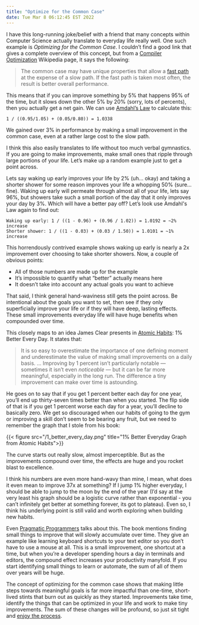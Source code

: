 ```yaml
---
title: "Optimize for the Common Case"
date: Tue Mar 8 06:12:45 EST 2022
---
```


I have this long-running joke/belief with a friend that many concepts within Computer Science actually translate to everyday life really well. One such example is *Optimizing for the Common Case*. I couldn’t find a good link that gives a complete overview of this concept, but from a [Compiler Optimization](https://en.wikipedia.org/wiki/Optimizing_compiler) Wikipedia page, it says the following:

> The common case may have unique properties that allow a [fast path](https://en.wikipedia.org/wiki/Fast_path) at the expense of a slow path. If the fast path is taken most often, the result is better overall performance.

This means that if you can improve something by 5% that happens 95% of the time, but it slows down the other 5% by 20% (sorry, lots of percents), then you actually get a net gain. We can use [Amdahl’s Law](https://en.wikipedia.org/wiki/Amdahl%27s_law) to calculate this:

```
1 / ((0.95/1.05) + (0.05/0.80)) = 1.0338
```

We gained over 3% in performance by making a small improvement in the common case, even at a rather large cost to the slow path.

I think this also easily translates to life without too much verbal gymnastics. If you are going to make improvements, make small ones that ripple through large portions of your life. Let’s make up a random example just to get a point across.

Lets say waking up early improves your life by 2% (uh… okay) and taking a shorter shower for some reason improves your life a whopping 50% (sure… fine). Waking up early will permeate through almost all of your life, lets say 96%, but showers take such a small portion of the day that it only improves your day by 3%. Which will have a better pay off? Let’s look use Amdahl's Law again to find out:

```
Waking up early: 1 / ((1 - 0.96) + (0.96 / 1.02)) = 1.0192 = ~2% increase
Shorter shower: 1 / ((1 - 0.03) + (0.03 / 1.50)) = 1.0101 = ~1% increase
```

This horrendously contrived example shows waking up early is nearly a 2x improvement over choosing to take shorter showers. Now, a couple of obvious points:
- All of those numbers are made up for the example
- It’s impossible to quantify what “better” actually means here
- It doesn’t take into account any actual goals you want to achieve

That said, I think general hand-waviness still gets the point across. Be intentional about the goals you want to set, then see if they only superficially improve your life or if they will have deep, lasting effects. These small improvements everyday life will have huge benefits when compounded over time.

This closely maps to an idea James Clear presents in [Atomic Habits](https://jamesclear.com/atomic-habits): 1% Better Every Day. It states that:

> It is so easy to overestimate the importance of one defining moment and underestimate the value of making small improvements on a daily basis. … Improving by 1 percent isn’t particularly notable — sometimes it isn’t even *noticeable* — but it can be far more meaningful, especially in the long run. The difference a tiny improvement can make over time is astounding.

He goes on to say that if you get 1 percent better each day for one year, you’ll end up thirty-seven times better than when you started. The flip side of that is if you get 1 percent worse each day for a year, you’ll decline to basically zero. We get so discouraged when our habits of going to the gym or improving a skill don’t seem to be bearing any fruit, but we need to remember the graph that I stole from his book:

{{< figure src="/1_better_every_day.png" title="1% Better Everyday Graph from Atomic Habits">}}

The curve starts out really slow, almost imperceptible. But as the improvements compound over time, the effects are huge and you rocket blast to excellence.

I think his numbers are even more hand-wavy than mine, I mean, what does it even mean to improve 37x at something? If I jump 1% higher everyday, I should be able to jump to the moon by the end of the year (I’d say at the very least his graph should be a logistic curve rather than exponential - you can’t infinitely get better at something forever, its got to plateau). Even so, I think his underlying point is still valid and worth exploring when building new habits.

Even [Pragmatic Programmers](https://pragprog.com/titles/tpp20/the-pragmatic-programmer-20th-anniversary-edition/) talks about this. The book mentions finding small things to improve that will slowly accumulate over time. They give an example like learning keyboard shortcuts to your text editor so you don’t have to use a mouse at all. This is a small improvement, one shortcut at a time, but when you’re a developer spending hours a day in terminals and editors, the compound effect increases your productivity manyfold. If you start identifying small things to learn or automate, the sum of all of them over years will be huge.

The concept of optimizing for the common case shows that making little steps towards meaningful goals is far more impactful than one-time, short-lived stints that burn out as quickly as they started. Improvements take time, identify the things that can be optimized in your life and work to make tiny improvements. The sum of these changes will be profound, so just sit tight and [enjoy the process](/writings/enjoy-the-process).